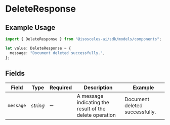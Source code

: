# DeleteResponse

## Example Usage

```typescript
import { DeleteResponse } from "@isosceles-ai/sdk/models/components";

let value: DeleteResponse = {
  message: "Document deleted successfully.",
};
```

## Fields

| Field                                                   | Type                                                    | Required                                                | Description                                             | Example                                                 |
| ------------------------------------------------------- | ------------------------------------------------------- | ------------------------------------------------------- | ------------------------------------------------------- | ------------------------------------------------------- |
| `message`                                               | *string*                                                | :heavy_minus_sign:                                      | A message indicating the result of the delete operation | Document deleted successfully.                          |